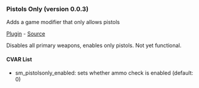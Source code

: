 ### Pistols Only (version 0.0.3)
Adds a game modifier that only allows pistols

[Plugin](plugins/pistolsonly.smx?raw=true) - [Source](scripting/pistolsonly.sp)

Disables all primary weapons, enables only pistols. Not yet functional.

#### CVAR List
 * sm_pistolsonly_enabled: sets whether ammo check is enabled (default: 0)

